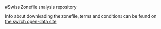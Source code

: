#Swiss Zonefile analysis repository

Info about downloading the zonefile, terms and conditions can be found on [the switch open-data site](https://www.switch.ch/open-data/#tab-c5442a19-67cf-11e8-9cf6-5254009dc73c-3)
